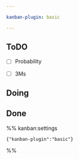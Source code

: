 ```yaml
---

kanban-plugin: basic

---
```


## ToDO

- [ ] Probability
- [ ] 3Ms


## Doing



## Done





%% kanban:settings
```
{"kanban-plugin":"basic"}
```
%%